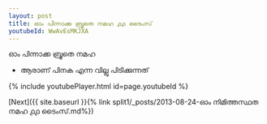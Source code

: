 ```yaml
---
layout: post
title: ഓം പിന്നാക്ക ബ്രൂതെ നമഹ ൧൧ ടൈംസ്
youtubeId: WwAvEsMKJXA
---
```

 
 
 ഓം പിന്നാക്ക ബ്രൂതെ നമഹ 
 
 -  ആരാണ് പിനക എന്ന വില്ലു പിടിക്കുന്നത് 
 
  
 
  
 
 
 
 
 
 


{% include youtubePlayer.html id=page.youtubeId %}
 
[Next]({{ site.baseurl }}{% link  split1/_posts/2013-08-24-ഓം നിമിത്തസ്ഥത നമഹ ൧൧ ടൈംസ്.md%})
 

